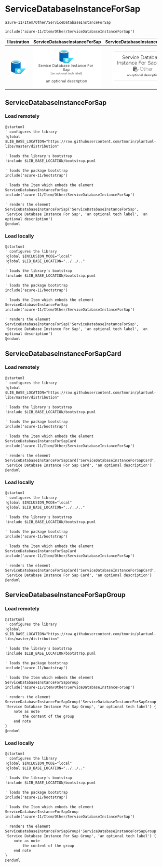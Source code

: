 # ServiceDatabaseInstanceForSap


```text
azure-11/Item/Other/ServiceDatabaseInstanceForSap
```

```text
include('azure-11/Item/Other/ServiceDatabaseInstanceForSap')
```



| Illustration | ServiceDatabaseInstanceForSap | ServiceDatabaseInstanceForSapCard | ServiceDatabaseInstanceForSapGroup |
| :---: | :---: | :---: | :---: |
| ![illustration for Illustration](../../../azure-11/Item/Other/ServiceDatabaseInstanceForSap.png) | ![illustration for ServiceDatabaseInstanceForSap](../../../azure-11/Item/Other/ServiceDatabaseInstanceForSap.Local.png) | ![illustration for ServiceDatabaseInstanceForSapCard](../../../azure-11/Item/Other/ServiceDatabaseInstanceForSapCard.Local.png) | ![illustration for ServiceDatabaseInstanceForSapGroup](../../../azure-11/Item/Other/ServiceDatabaseInstanceForSapGroup.Local.png) |




## ServiceDatabaseInstanceForSap

### Load remotely
```plantuml
@startuml
' configures the library
!global $LIB_BASE_LOCATION="https://raw.githubusercontent.com/tmorin/plantuml-libs/master/distribution"

' loads the library's bootstrap
!include $LIB_BASE_LOCATION/bootstrap.puml

' loads the package bootstrap
include('azure-11/bootstrap')

' loads the Item which embeds the element ServiceDatabaseInstanceForSap
include('azure-11/Item/Other/ServiceDatabaseInstanceForSap')

' renders the element
ServiceDatabaseInstanceForSap('ServiceDatabaseInstanceForSap', 'Service Database Instance For Sap', 'an optional tech label', 'an optional description')
@enduml
```

### Load locally
```plantuml
@startuml
' configures the library
!global $INCLUSION_MODE="local"
!global $LIB_BASE_LOCATION="../../.."

' loads the library's bootstrap
!include $LIB_BASE_LOCATION/bootstrap.puml

' loads the package bootstrap
include('azure-11/bootstrap')

' loads the Item which embeds the element ServiceDatabaseInstanceForSap
include('azure-11/Item/Other/ServiceDatabaseInstanceForSap')

' renders the element
ServiceDatabaseInstanceForSap('ServiceDatabaseInstanceForSap', 'Service Database Instance For Sap', 'an optional tech label', 'an optional description')
@enduml
```

## ServiceDatabaseInstanceForSapCard

### Load remotely
```plantuml
@startuml
' configures the library
!global $LIB_BASE_LOCATION="https://raw.githubusercontent.com/tmorin/plantuml-libs/master/distribution"

' loads the library's bootstrap
!include $LIB_BASE_LOCATION/bootstrap.puml

' loads the package bootstrap
include('azure-11/bootstrap')

' loads the Item which embeds the element ServiceDatabaseInstanceForSapCard
include('azure-11/Item/Other/ServiceDatabaseInstanceForSap')

' renders the element
ServiceDatabaseInstanceForSapCard('ServiceDatabaseInstanceForSapCard', 'Service Database Instance For Sap Card', 'an optional description')
@enduml
```

### Load locally
```plantuml
@startuml
' configures the library
!global $INCLUSION_MODE="local"
!global $LIB_BASE_LOCATION="../../.."

' loads the library's bootstrap
!include $LIB_BASE_LOCATION/bootstrap.puml

' loads the package bootstrap
include('azure-11/bootstrap')

' loads the Item which embeds the element ServiceDatabaseInstanceForSapCard
include('azure-11/Item/Other/ServiceDatabaseInstanceForSap')

' renders the element
ServiceDatabaseInstanceForSapCard('ServiceDatabaseInstanceForSapCard', 'Service Database Instance For Sap Card', 'an optional description')
@enduml
```

## ServiceDatabaseInstanceForSapGroup

### Load remotely
```plantuml
@startuml
' configures the library
!global $LIB_BASE_LOCATION="https://raw.githubusercontent.com/tmorin/plantuml-libs/master/distribution"

' loads the library's bootstrap
!include $LIB_BASE_LOCATION/bootstrap.puml

' loads the package bootstrap
include('azure-11/bootstrap')

' loads the Item which embeds the element ServiceDatabaseInstanceForSapGroup
include('azure-11/Item/Other/ServiceDatabaseInstanceForSap')

' renders the element
ServiceDatabaseInstanceForSapGroup('ServiceDatabaseInstanceForSapGroup', 'Service Database Instance For Sap Group', 'an optional tech label') {
    note as note
        the content of the group
    end note
}
@enduml
```

### Load locally
```plantuml
@startuml
' configures the library
!global $INCLUSION_MODE="local"
!global $LIB_BASE_LOCATION="../../.."

' loads the library's bootstrap
!include $LIB_BASE_LOCATION/bootstrap.puml

' loads the package bootstrap
include('azure-11/bootstrap')

' loads the Item which embeds the element ServiceDatabaseInstanceForSapGroup
include('azure-11/Item/Other/ServiceDatabaseInstanceForSap')

' renders the element
ServiceDatabaseInstanceForSapGroup('ServiceDatabaseInstanceForSapGroup', 'Service Database Instance For Sap Group', 'an optional tech label') {
    note as note
        the content of the group
    end note
}
@enduml
```

